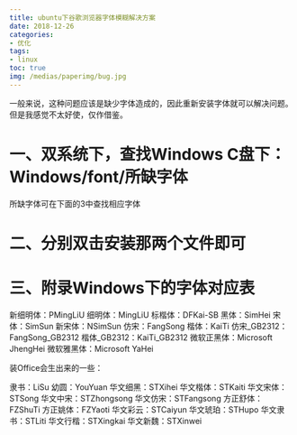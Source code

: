 ```yaml
---
title: ubuntu下谷歌浏览器字体模糊解决方案
date: 2018-12-26
categories:
- 优化
tags:
- linux
toc: true
img: /medias/paperimg/bug.jpg
---
```

一般来说，这种问题应该是缺少字体造成的，因此重新安装字体就可以解决问题。但是我感觉不太好使，仅作借鉴。<!-- more -->
# 一、双系统下，查找Windows C盘下：Windows/font/所缺字体

所缺字体可在下面的3中查找相应字体

# 二、分别双击安装那两个文件即可
# 三、附录Windows下的字体对应表
新细明体：PMingLiU
细明体：MingLiU
标楷体：DFKai-SB
黑体：SimHei
宋体：SimSun
新宋体：NSimSun
仿宋：FangSong
楷体：KaiTi
仿宋_GB2312：FangSong_GB2312
楷体_GB2312：KaiTi_GB2312
微软正黑体：Microsoft JhengHei
微软雅黑体：Microsoft YaHei

装Office会生出来的一些：

隶书：LiSu
幼圆：YouYuan
华文细黑：STXihei
华文楷体：STKaiti
华文宋体：STSong
华文中宋：STZhongsong
华文仿宋：STFangsong
方正舒体：FZShuTi
方正姚体：FZYaoti
华文彩云：STCaiyun
华文琥珀：STHupo
华文隶书：STLiti
华文行楷：STXingkai
华文新魏：STXinwei